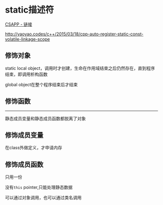 # static描述符

[CSAPP - 链接](https://wdxtub.com/csapp/thin-csapp-4/2016/04/16/)

http://yaoyao.codes/c++/2015/03/18/cpp-auto-register-static-const-volatile-linkage-scope

## 修饰对象

static local object，调用时才创建，生命在作用域结束之后仍然存在，直到程序结束，即调用析构函数

global object在整个程序结束后才结束

## 修饰函数


---

静态成员变量和静态成员函数都脱离了对象

## 修饰成员变量

在class外做定义，才申请内存

## 修饰成员函数

只用一份

没有`this` pointer,只能处理静态数据

可以通过对象调用，也可以通过类名调用

